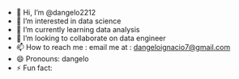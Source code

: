 - 👋 Hi, I’m @dangelo2212
- 👀 I’m interested in data science
- 🌱 I’m currently learning data analysis
- 💞️ I’m looking to collaborate on data engineer
- 📫 How to reach me : email me at : dangeloignacio7@gmail.com
- 😄 Pronouns: dangelo
- ⚡ Fun fact: 

<!---
dangelo2212/dangelo2212 is a ✨ special ✨ repository because its `README.md` (this file) appears on your GitHub profile.
You can click the Preview link to take a look at your changes.
--->
